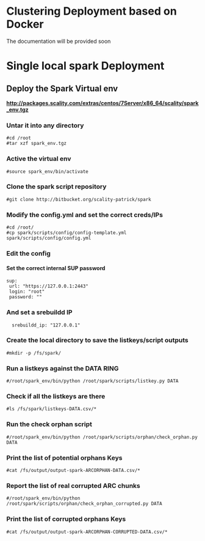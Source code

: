 
# Clustering Deployment based on Docker

The documentation will be provided soon

# Single local spark Deployment
## Deploy the Spark Virtual env
**http://packages.scality.com/extras/centos/7Server/x86_64/scality/spark_env.tgz**

### Untar it into any directory
```
#cd /root 
#tar xzf spark_env.tgz
```

### Active the virtual env
```
#source spark_env/bin/activate 
```

### Clone the spark script repository
```
#git clone http://bitbucket.org/scality-patrick/spark
```

### Modify the config.yml and set the correct creds/IPs
```
#cd /root/
#cp spark/scripts/config/config-template.yml spark/scripts/config/config.yml
```

### Edit the config

#### Set the correct internal SUP password 
```
sup:
 url: "https://127.0.0.1:2443"
 login: "root"
 password: ""
```

### And set a srebuildd IP
```
  srebuildd_ip: "127.0.0.1"
```

### Create the local directory to save the listkeys/script outputs
```
#mkdir -p /fs/spark/
```

### Run a listkeys against the DATA RING
```
#/root/spark_env/bin/python /root/spark/scripts/listkey.py DATA
```

### Check if all the listkeys are there
```
#ls /fs/spark/listkeys-DATA.csv/*
```

### Run the check orphan script
```
#/root/spark_env/bin/python /root/spark/scripts/orphan/check_orphan.py DATA
```

### Print the list of potential orphans Keys
```
#cat /fs/output/output-spark-ARCORPHAN-DATA.csv/*
```

### Report the list of real corrupted ARC chunks
```
#/root/spark_env/bin/python /root/spark/scripts/orphan/check_orphan_corrupted.py DATA
```

### Print the list of corrupted orphans Keys
```
#cat /fs/output/output-spark-ARCORPHAN-CORRUPTED-DATA.csv/*
```